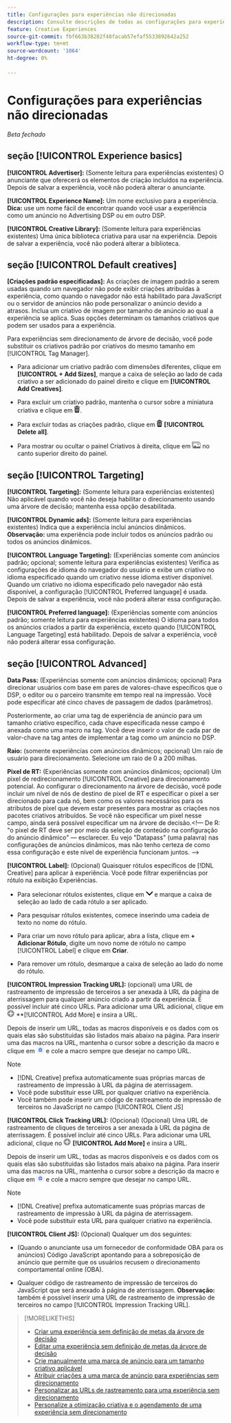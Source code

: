```yaml
---
title: Configurações para experiências não direcionadas
description: Consulte descrições de todas as configurações para experiências de anúncio sem direcionamento de árvore decisória.
feature: Creative Experiences
source-git-commit: fbf663b38282f48facab57efaf5533892642a252
workflow-type: tm+mt
source-wordcount: '1064'
ht-degree: 0%

---
```


# Configurações para experiências não direcionadas

*Beta fechado*

## seção [!UICONTROL Experience basics]

**[!UICONTROL Advertiser]:** (Somente leitura para experiências existentes) O anunciante que oferecerá os elementos de criação incluídos na experiência. Depois de salvar a experiência, você não poderá alterar o anunciante.

**[!UICONTROL Experience Name]:** Um nome exclusivo para a experiência. **Dica:** use um nome fácil de encontrar quando você usar a experiência como um anúncio no Advertising DSP ou em outro DSP.

**[!UICONTROL Creative Library]:** (Somente leitura para experiências existentes) Uma única biblioteca criativa para usar na experiência. Depois de salvar a experiência, você não poderá alterar a biblioteca.

## seção [!UICONTROL Default creatives]

**\[Criações padrão especificadas\]:** As criações de imagem padrão a serem usadas quando um navegador não pode exibir criações atribuídas à experiência, como quando o navegador não está habilitado para JavaScript ou o servidor de anúncios não pode personalizar o anúncio devido a atrasos. Inclua um criativo de imagem por tamanho de anúncio ao qual a experiência se aplica. Suas opções determinam os tamanhos criativos que podem ser usados para a experiência. <!-- In the legacy product, you selected the ad sizes for the experience, and then selected default images for each of those ad sizes. -->

Para experiências sem direcionamento de árvore de decisão, você pode substituir os criativos padrão por criativos do mesmo tamanho em [!UICONTROL Tag Manager].<!-- verify -->

* Para adicionar um criativo padrão com dimensões diferentes, clique em **[!UICONTROL + Add Sizes]**, marque a caixa de seleção ao lado de cada criativo a ser adicionado do painel direito e clique em **[!UICONTROL Add Creatives]**.

* Para excluir um criativo padrão, mantenha o cursor sobre a miniatura criativa e clique em ![Excluir](/help/creative/assets/delete.png "Excluir").

* Para excluir todas as criações padrão, clique em ![Excluir](/help/creative/assets/delete.png "Excluir") **[!UICONTROL Delete all]**.

* Para mostrar ou ocultar o painel Criativos à direita, clique em ![Mostrar/Ocultar](/help/creative/assets/hide-show-creatives.png "Mostrar/Ocultar") no canto superior direito do painel.

## seção [!UICONTROL Targeting]

**[!UICONTROL Targeting]:** (Somente leitura para experiências existentes) Não aplicável quando você não deseja habilitar o direcionamento usando uma árvore de decisão; mantenha essa opção desabilitada.

**[!UICONTROL Dynamic ads]:** (Somente leitura para experiências existentes) Indica que a experiência inclui anúncios dinâmicos. **Observação:** uma experiência pode incluir todos os anúncios padrão ou todos os anúncios dinâmicos.

**[!UICONTROL Language Targeting]:** (Experiências somente com anúncios padrão; opcional; somente leitura para experiências existentes) Verifica as configurações de idioma do navegador do usuário e exibe um criativo no idioma especificado quando um criativo nesse idioma estiver disponível. Quando um criativo no idioma especificado pelo navegador não está disponível, a configuração [!UICONTROL Preferred language] é usada. Depois de salvar a experiência, você não poderá alterar essa configuração.

**[!UICONTROL Preferred language]:** (Experiências somente com anúncios padrão; somente leitura para experiências existentes) O idioma para todos os anúncios criados a partir da experiência, exceto quando [!UICONTROL Language Targeting] está habilitado. Depois de salvar a experiência, você não poderá alterar essa configuração.

## seção [!UICONTROL Advanced]

**Data Pass:** (Experiências somente com anúncios dinâmicos; opcional) Para direcionar usuários com base em pares de valores-chave específicos que o DSP, o editor ou o parceiro transmite em tempo real na impressão. Você pode especificar até cinco chaves de passagem de dados (parâmetros).<!-- May move this to just within the decision tree. -->

Posteriormente, ao criar uma tag de experiência de anúncio para um tamanho criativo específico, cada chave especificada nesse campo é anexada como uma macro na tag. Você deve inserir o valor de cada par de valor-chave na tag antes de implementar a tag como um anúncio no DSP.

**Raio:** (somente experiências com anúncios dinâmicos; opcional) Um raio de usuário para direcionamento. Selecione um raio de 0 a 200 milhas.<!-- Does this end up in the ad tag parameters? -->

**Pixel de RT:** (Experiências somente com anúncios dinâmicos; opcional) Um pixel de redirecionamento [!UICONTROL Creative] para direcionamento potencial. Ao configurar o direcionamento na árvore de decisão, você pode incluir um nível de nós de destino de pixel de RT e especificar o pixel a ser direcionado para cada nó, bem como os valores necessários para os atributos de pixel que devem estar presentes para mostrar as criações nos pacotes criativos atribuídos. Se você não especificar um pixel nesse campo, ainda será possível especificar um na árvore de decisão.&lt;!— De R: &quot;o pixel de RT deve ser por meio da seleção de conteúdo na configuração do anúncio dinâmico&quot; — esclarecer. Eu vejo &quot;Datapass&quot; (uma palavra) nas configurações de anúncios dinâmicos, mas não tenho certeza de como essa configuração e este nível de experiência funcionam juntos. —>

**[!UICONTROL Label]:** <!-- should be "Labels" --> (Opcional) Quaisquer rótulos específicos de [!DNL Creative] para aplicar à experiência. Você pode filtrar experiências por rótulo na exibição Experiências<!-- sic -->.

* Para selecionar rótulos existentes, clique em ![Abaixo](/help/creative/assets/chevron-down.png "Abaixo") e marque a caixa de seleção ao lado de cada rótulo a ser aplicado.

* Para pesquisar rótulos existentes, comece inserindo uma cadeia de texto no nome do rótulo.

* Para criar um novo rótulo para aplicar, abra a lista, clique em **+ Adicionar Rótulo**, digite um novo nome de rótulo no campo [!UICONTROL Label] e clique em **Criar**.

* Para remover um rótulo, desmarque a caixa de seleção ao lado do nome do rótulo.

**[!UICONTROL Impression Tracking URL]:** (opcional) uma URL de rastreamento de impressão de terceiros a ser anexada à URL da página de aterrissagem para qualquer anúncio criado a partir da experiência. É possível incluir até cinco URLs. Para adicionar uma URL adicional, clique em ![ícone](/help/creative/assets/create.png) **[!UICONTROL Add More] e insira a URL.

Depois de inserir um URL, todas as macros disponíveis e os dados com os quais elas são substituídas são listados mais abaixo na página. Para inserir uma das macros na URL, mantenha o cursor sobre a descrição da macro e clique em ![Copiar para a área de transferência](/help/creative/assets/copy-to-clipboard.png "Copiar para a área de transferência") e cole a macro sempre que desejar no campo URL.

>[!NOTE]
>
>* [!DNL Creative] prefixa automaticamente suas próprias marcas de rastreamento de impressão à URL da página de aterrissagem.
>* Você pode substituir esse URL por qualquer criativo na experiência.
>* Você também pode inserir um código de rastreamento de impressão de terceiros no JavaScript no campo [!UICONTROL Client JS]

**[!UICONTROL Click Tracking URL]:** (Opcional) (Opcional) Uma URL de rastreamento de cliques de terceiros a ser anexada à URL da página de aterrissagem. É possível incluir até cinco URLs. Para adicionar uma URL adicional, clique no ![ícone](/help/creative/assets/create.png) **[!UICONTROL Add More]** e insira a URL.

Depois de inserir um URL, todas as macros disponíveis e os dados com os quais elas são substituídas são listados mais abaixo na página. Para inserir uma das macros na URL, mantenha o cursor sobre a descrição da macro e clique em ![Copiar para a área de transferência](/help/creative/assets/copy-to-clipboard.png "Copiar para a área de transferência") e cole a macro sempre que desejar no campo URL.

>[!NOTE]
>
>* [!DNL Creative] prefixa automaticamente suas próprias marcas de rastreamento de impressão à URL da página de aterrissagem.
>* Você pode substituir esta URL para qualquer <!-- creative bundle for targeted experiences --> criativo na experiência.

**[!UICONTROL Client JS]:** (Opcional) Qualquer um dos seguintes:

* (Quando o anunciante usa um fornecedor de conformidade OBA para os anúncios) Código JavaScript apontando para a sobreposição de anúncio que permite que os usuários recusem o direcionamento comportamental online (OBA).

* Qualquer código de rastreamento de impressão de terceiros do JavaScript que será anexado à página de aterrissagem. **Observação:** também é possível inserir uma URL de rastreamento de impressão de terceiros no campo [!UICONTROL Impression Tracking URL].

>[!MORELIKETHIS]
>
>* [Criar uma experiência sem definição de metas da árvore de decisão](experience-create-no-targeting.md)
>* [Editar uma experiência sem definição de metas da árvore de decisão](experience-edit-no-targeting.md)
>* [Crie manualmente uma marca de anúncio para um tamanho criativo aplicável](experience-tag-create-manually.md)
>* [Atribuir criações a uma marca de anúncio para experiências sem direcionamento](experience-tag-assign-creatives.md)
>* [Personalizar as URLs de rastreamento para uma experiência sem direcionamento](experience-tracking-urls-no-targeting.md)
>* [Personalize a otimização criativa e o agendamento de uma experiência sem direcionamento](experience-optimization-scheduling-no-targeting.md)
